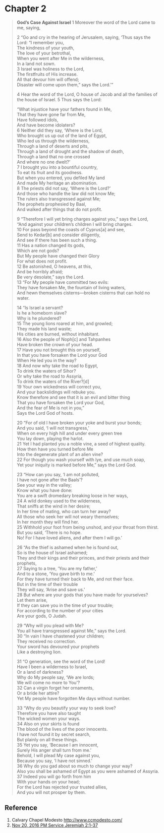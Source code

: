 # Chapter 2

> **God’s Case Against Israel**
> 1 Moreover the word of the Lord came to me, saying,
>
> 2 “Go and cry in the hearing of Jerusalem, saying, ‘Thus says the Lord:
> “I remember you,  
> The kindness of your youth,  
> The love of your betrothal,  
> When you went after Me in the wilderness,  
> In a land not sown.  
> 3 Israel was holiness to the Lord,  
> The firstfruits of His increase.  
> All that devour him will offend;  
> Disaster will come upon them,” says the Lord.’”
>
> 4 Hear the word of the Lord, O house of Jacob and all the families of the house of Israel. 5 Thus says the Lord:
>
> “What injustice have your fathers found in Me,  
> That they have gone far from Me,  
> Have followed idols,  
> And have become idolaters?  
> 6 Neither did they say, ‘Where is the Lord,  
> Who brought us up out of the land of Egypt,  
> Who led us through the wilderness,  
> Through a land of deserts and pits,  
> Through a land of drought and the shadow of death,  
> Through a land that no one crossed  
> And where no one dwelt?’  
> 7 I brought you into a bountiful country,  
> To eat its fruit and its goodness.  
> But when you entered, you defiled My land  
> And made My heritage an abomination.  
> 8 The priests did not say, ‘Where is the Lord?’  
> And those who handle the law did not know Me;  
> The rulers also transgressed against Me;  
> The prophets prophesied by Baal,  
> And walked after things that do not profit.  
>
> 9 “Therefore I will yet bring charges against you,” says the Lord,  
> “And against your children’s children I will bring charges.  
> 10 For pass beyond the coasts of Cyprus[a] and see,  
> Send to Kedar[b] and consider diligently,  
> And see if there has been such a thing.  
> 11 Has a nation changed its gods,  
> Which are not gods?  
> But My people have changed their Glory  
> For what does not profit.  
> 12 Be astonished, O heavens, at this,  
> And be horribly afraid;  
> Be very desolate,” says the Lord.  
> 13 “For My people have committed two evils:  
> They have forsaken Me, the fountain of living waters,  
> And hewn themselves cisterns—broken cisterns that can hold no water.  
>
> 14 “Is Israel a servant?  
> Is he a homeborn slave?  
> Why is he plundered?  
> 15 The young lions roared at him, and growled;  
> They made his land waste;  
> His cities are burned, without inhabitant.  
> 16 Also the people of Noph[c] and Tahpanhes  
> Have broken the crown of your head.  
> 17 Have you not brought this on yourself,  
> In that you have forsaken the Lord your God  
> When He led you in the way?  
> 18 And now why take the road to Egypt,  
> To drink the waters of Sihor?  
> Or why take the road to Assyria,  
> To drink the waters of the River?[d]  
> 19 Your own wickedness will correct you,  
> And your backslidings will rebuke you.  
> Know therefore and see that it is an evil and bitter thing  
> That you have forsaken the Lord your God,  
> And the fear of Me is not in you,”  
> Says the Lord God of hosts.  
>
> 20 “For of old I have broken your yoke and burst your bonds;  
> And you said, ‘I will not transgress,’  
> When on every high hill and under every green tree  
> You lay down, playing the harlot.  
> 21 Yet I had planted you a noble vine, a seed of highest quality.  
> How then have you turned before Me  
> Into the degenerate plant of an alien vine?  
> 22 For though you wash yourself with lye, and use much soap,  
> Yet your iniquity is marked before Me,” says the Lord God.
>
> 23 “How can you say, ‘I am not polluted,  
> I have not gone after the Baals’?  
> See your way in the valley;  
> Know what you have done:  
> You are a swift dromedary breaking loose in her ways,  
> 24 A wild donkey used to the wilderness,  
> That sniffs at the wind in her desire;  
> In her time of mating, who can turn her away?  
> All those who seek her will not weary themselves;  
> In her month they will find her.  
> 25 Withhold your foot from being unshod, and your throat from thirst.  
> But you said, ‘There is no hope.  
> No! For I have loved aliens, and after them I will go.’
>
> 26 “As the thief is ashamed when he is found out,  
> So is the house of Israel ashamed;  
> They and their kings and their princes, and their priests and their prophets,  
> 27 Saying to a tree, ‘You are my father,’  
> And to a stone, ‘You gave birth to me.’  
> For they have turned their back to Me, and not their face.  
> But in the time of their trouble  
> They will say, ‘Arise and save us.’  
> 28 But where are your gods that you have made for yourselves?  
> Let them arise,  
> If they can save you in the time of your trouble;  
> For according to the number of your cities  
> Are your gods, O Judah.
>
> 29 “Why will you plead with Me?  
> You all have transgressed against Me,” says the Lord.  
> 30 “In vain I have chastened your children;  
> They received no correction.  
> Your sword has devoured your prophets  
> Like a destroying lion.
>
> 31 “O generation, see the word of the Lord!  
> Have I been a wilderness to Israel,  
> Or a land of darkness?  
> Why do My people say, ‘We are lords;  
> We will come no more to You’?  
> 32 Can a virgin forget her ornaments,  
> Or a bride her attire?  
> Yet My people have forgotten Me days without number.
>
> 33 “Why do you beautify your way to seek love?  
> Therefore you have also taught  
> The wicked women your ways.  
> 34 Also on your skirts is found  
> The blood of the lives of the poor innocents.  
> I have not found it by secret search,  
> But plainly on all these things.  
> 35 Yet you say, ‘Because I am innocent,  
> Surely His anger shall turn from me.’  
> Behold, I will plead My case against you,  
> Because you say, ‘I have not sinned.’  
> 36 Why do you gad about so much to change your way?  
> Also you shall be ashamed of Egypt as you were ashamed of Assyria.  
> 37 Indeed you will go forth from him  
> With your hands on your head;  
> For the Lord has rejected your trusted allies,  
> And you will not prosper by them.

## Reference
1. Calvary Chapel Modesto http://www.ccmodesto.com/
  1. [Nov 20, 2016 PM Service Jeremiah 2:1-37](https://vimeo.com/192816881)

